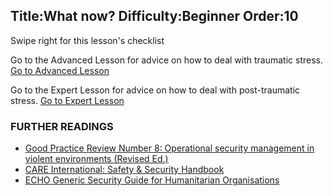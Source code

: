 Title:What now?
Difficulty:Beginner
Order:10
---
Swipe right for this lesson's checklist

Go to the Advanced Lesson for advice on how to deal with traumatic stress.
[Go to Advanced Lesson](umbrella://lesson/stress/1)

Go to the Expert Lesson for advice on how to deal with post-traumatic stress.
[Go to Expert Lesson](umbrella://lesson/stress/2)

### FURTHER READINGS

*   [Good Practice Review Number 8: Operational security management in violent environments (Revised Ed.)](www.odihpn.org/download/gpr_8_revised2pdf)
*   [CARE International: Safety & Security Handbook](ngolearning.org/courses/availablecourses/CARE%20Safety%20Course/Shared%20Documents/English_CARE_International_Safety_and_Security_Handbook.pdf)
*   [ECHO Generic Security Guide for Humanitarian Organisations](https://www.google.co.uk/url?sa=t&rct=j&q=&esrc=s&source=web&cd=1&cad=rja&uact=8&ved=0CCEQFjAA&url=http%3A%2F%2Fec.europa.eu%2Fecho%2Ffiles%2Fevaluation%2Fwatsan2005%2Fannex_files%2FECHO%2FECHO12%20-%20echo_generic_security_guide_en.doc&ei=kLxAVc6LOILuUP2SgbAE&usg=AFQjCNEXEOcbLeV24f3WolHmDwLq7KJzlQ&sig2=hbnI7wfdrGIHS7mmikBRWA)